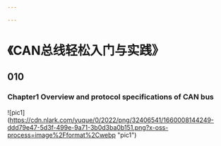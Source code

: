 ```yaml
---

---
```


# 《CAN总线轻松入门与实践》

##  010

### Chapter1 Overview and protocol specifications of CAN bus

![pic1] (https://cdn.nlark.com/yuque/0/2022/png/32406541/1660008144249-ddd79e47-5d3f-499e-9a71-3b0d3ba0b151.png?x-oss-process=image%2Fformat%2Cwebp "pic1")

